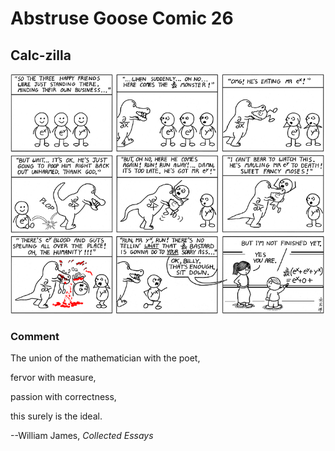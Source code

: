 # Abstruse Goose Comic 26
## Calc-zilla

![image](calczilla.png)
### Comment
The union of the mathematician with the poet,

fervor with measure,

passion with correctness,

this surely is the ideal.



--William James, <em>Collected Essays</em>
